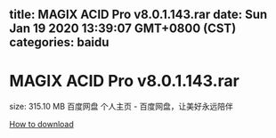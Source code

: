 
title: MAGIX ACID Pro v8.0.1.143.rar
date: Sun Jan 19 2020 13:39:07 GMT+0800 (CST)    
categories: baidu
---

# MAGIX ACID Pro v8.0.1.143.rar
size: 315.10 MB
 百度网盘 个人主页 - 百度网盘，让美好永远陪伴
 

[How to download](https://bpcam.bemobtrk.com/go/2ceec3aa-1ca2-46d6-b9ff-aaa5c184517c?jno=3701)